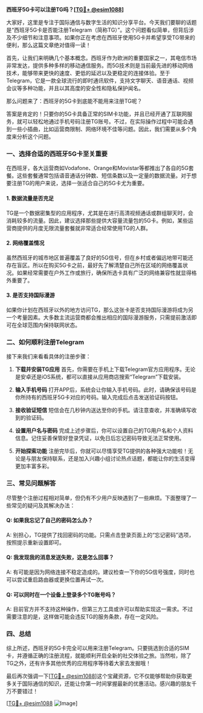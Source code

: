 **西班牙5G卡可以注册TG吗？[[TG💪+ @esim1088](https://t.me/s/esim1088)]**

大家好，这里是专注于国际通信与数字生活的知识分享平台。今天我们要聊的话题是“西班牙5G卡是否能注册Telegram（简称TG）”。这个问题看似简单，但背后涉及不少细节和注意事项。如果你正在考虑在西班牙使用5G卡并希望享受TG带来的便利，那么这篇文章绝对值得一读！

首先，让我们来明确几个基本概念。西班牙作为欧洲的重要国家之一，其电信市场非常发达，提供多种多样的移动通信服务。而5G技术则是当前最先进的移动网络技术，能够带来更快的速度、更低的延迟以及更稳定的连接体验。至于Telegram，它是一款全球流行的即时通讯软件，支持文字聊天、语音通话、视频会议等多种功能，并且以其高度的安全性和隐私保护闻名。

那么问题来了：西班牙的5G卡到底能不能用来注册TG呢？

答案是肯定的！只要你的5G卡具备正常的SIM卡功能，并且已经开通了互联网服务，就可以轻松地通过手机号码注册TG账号。不过，在实际操作过程中可能会遇到一些小插曲，比如运营商限制、网络环境不佳等问题。因此，我们需要从多个角度来分析这个问题。

### **一、选择合适的西班牙5G卡至关重要**

在西班牙，各大运营商如Vodafone、Orange和Movistar等都推出了各自的5G套餐。这些套餐通常包括语音通话分钟数、短信条数以及一定量的数据流量。对于想要注册TG的用户来说，选择一张适合自己的5G卡尤为重要。

#### **1. 数据流量是否充足**
TG是一个数据密集型的应用程序，尤其是在进行高清视频通话或群组聊天时，会消耗较多的流量。因此，建议选择那些提供大容量流量包的5G卡。例如，某些运营商提供的月度无限流量套餐就非常适合经常使用TG的人群。

#### **2. 网络覆盖情况**
虽然西班牙的城市地区普遍覆盖了良好的5G信号，但在乡村或者偏远地带可能还存在盲区。所以在购买5G卡之前，最好先了解清楚自己所在区域的网络覆盖状况。如果经常需要在户外工作或旅行，确保所选卡具有广泛的网络兼容性就显得格外重要了。

#### **3. 是否支持国际漫游**
如果你计划在西班牙以外的地方访问TG，那么这张卡是否支持国际漫游将成为另一个考量因素。大多数主流运营商都会推出相应的国际漫游服务，只需提前激活即可在全球范围内保持联网状态。

### **二、如何顺利注册Telegram**

接下来我们来看看具体的注册步骤：

1. **下载并安装TG应用**
   首先，你需要在手机上下载Telegram官方应用程序。无论是安卓还是iOS系统，都可以直接从应用商店搜索“Telegram”下载安装。

2. **输入手机号码**
   打开APP后，系统会让你输入手机号码。此时，请确保该号码是你所持有的西班牙5G卡对应的号码。输入完成后点击发送验证码按钮。

3. **接收验证短信**
   短信会在几秒钟内送达至你的手机。请注意查收，并准确填写收到的验证码。

4. **设置用户名与密码**
   完成上述步骤后，你可以设置自己的TG用户名和个人资料信息。记住妥善保管好登录凭证，以免日后忘记密码导致无法正常使用。

5. **开始探索功能**
   注册完毕后，你就可以尽情享受TG提供的各种强大功能啦！无论是与朋友保持联系，还是加入兴趣小组讨论热点话题，都能让你的生活变得更加丰富多彩。

### **三、常见问题解答**

尽管整个注册过程相对简单，但仍有不少用户反映遇到了一些麻烦。下面整理了一些常见的疑问及其解决办法：

#### **Q: 如果我忘记了自己的密码怎么办？**
A: 别担心，TG提供了找回密码的功能。只需点击登录页面上的“忘记密码”选项，按照提示重新设置即可。

#### **Q: 我发现我的消息发送失败，这是怎么回事？**
A: 有可能是因为网络连接不稳定造成的。建议检查一下你的5G信号强度，同时也可以尝试重启路由器或更换位置再试一次。

#### **Q: 可以同时在一个设备上登录多个TG账号吗？**
A: 目前官方并不支持这种操作，但第三方工具或许可以帮助实现这一需求。不过需要注意的是，这样做可能会违反TG的服务条款，存在一定风险。

### **四、总结**

综上所述，西班牙的5G卡完全可以用来注册Telegram。只要挑选到合适的SIM卡，并遵循正确的注册流程，就能顺利开启全新的社交体验之旅。当然啦，除了TG之外，还有许多其他优秀的应用程序等待着大家去发掘哦！

最后再次强调一下[[TG💪+ @esim1088](https://t.me/s/esim1088)]这个宝藏资源，它不仅能够帮助你获取更多关于国际通信的知识，还能让你第一时间掌握最新的优惠活动。感兴趣的朋友千万不要错过！

[[TG💪+ @esim1088](https://t.me/s/esim1088) ![Image](https://i.postimg.cc/4NQfJmqS/Snipaste-2025-05-13-00-14-12.png)]